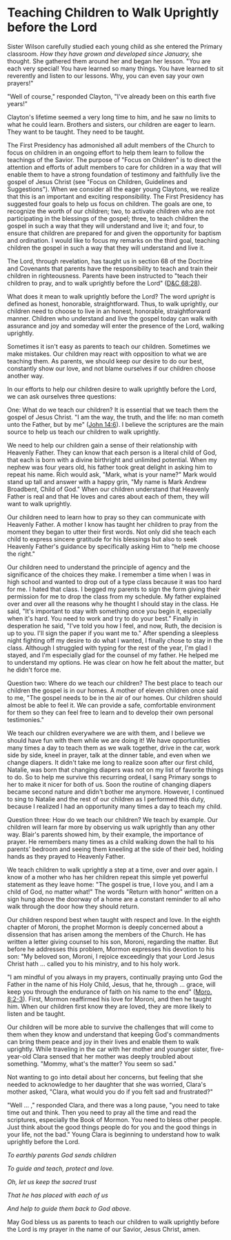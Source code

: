 # Teaching Children to Walk Uprightly before the Lord

Sister Wilson carefully studied each young child as she entered the Primary
classroom. _How they have grown and developed since January,_ she thought. She
gathered them around her and began her lesson. "You are each very special! You
have learned so many things. You have learned to sit reverently and listen to
our lessons. Why, you can even say your own prayers!"

"Well of course," responded Clayton, "I've already been on this earth five
years!"

Clayton's lifetime seemed a very long time to him, and he saw no limits to
what he could learn. Brothers and sisters, our children are eager to learn.
They want to be taught. They need to be taught.

The First Presidency has admonished all adult members of the Church to focus
on children in an ongoing effort to help them learn to follow the teachings of
the Savior. The purpose of "Focus on Children" is to direct the attention and
efforts of adult members to care for children in a way that will enable them
to have a strong foundation of testimony and faithfully live the gospel of
Jesus Christ (see "Focus on Children, Guidelines and Suggestions"). When we
consider all the eager young Claytons, we realize that this is an important
and exciting responsibility. The First Presidency has suggested four goals to
help us focus on children. The goals are one, to recognize the worth of our
children; two, to activate children who are not participating in the blessings
of the gospel; three, to teach children the gospel in such a way that they
will understand and live it; and four, to ensure that children are prepared
for and given the opportunity for baptism and ordination. I would like to
focus my remarks on the third goal, teaching children the gospel in such a way
that they will understand and live it.

The Lord, through revelation, has taught us in section 68 of the Doctrine and
Covenants that parents have the responsibility to teach and train their
children in righteousness. Parents have been instructed to "teach their
children to pray, and to walk uprightly before the Lord" ([D&amp;C
68:28](https://www.lds.org/scriptures/dc-testament/dc/68.28?lang=eng#27)).

What does it mean to walk uprightly before the Lord? The word _upright_ is
defined as honest, honorable, straightforward. Thus, to walk uprightly, our
children need to choose to live in an honest, honorable, straightforward
manner. Children who understand and live the gospel today can walk with
assurance and joy and someday will enter the presence of the Lord, walking
uprightly.

Sometimes it isn't easy as parents to teach our children. Sometimes we make
mistakes. Our children may react with opposition to what we are teaching them.
As parents, we should keep our desire to do our best, constantly show our
love, and not blame ourselves if our children choose another way.

In our efforts to help our children desire to walk uprightly before the Lord,
we can ask ourselves three questions:

One: What do we teach our children? It is essential that we teach them the
gospel of Jesus Christ. "I am the way, the truth, and the life: no man cometh
unto the Father, but by me" ([John
14:6](https://www.lds.org/scriptures/nt/john/14.6?lang=eng#5)). I believe the
scriptures are the main source to help us teach our children to walk
uprightly.

We need to help our children gain a sense of their relationship with Heavenly
Father. They can know that each person is a literal child of God, that each is
born with a divine birthright and unlimited potential. When my nephew was four
years old, his father took great delight in asking him to repeat his name.
Rich would ask, "Mark, what is your name?" Mark would stand up tall and answer
with a happy grin, "My name is Mark Andrew Broadbent, Child of God." When our
children understand that Heavenly Father is real and that He loves and cares
about each of them, they will want to walk uprightly.

Our children need to learn how to pray so they can communicate with Heavenly
Father. A mother I know has taught her children to pray from the moment they
began to utter their first words. Not only did she teach each child to express
sincere gratitude for his blessings but also to seek Heavenly Father's
guidance by specifically asking Him to "help me choose the right."

Our children need to understand the principle of agency and the significance
of the choices they make. I remember a time when I was in high school and
wanted to drop out of a type class because it was too hard for me. I hated
that class. I begged my parents to sign the form giving their permission for
me to drop the class from my schedule. My father explained over and over all
the reasons why he thought I should stay in the class. He said, "It's
important to stay with something once you begin it, especially when it's hard.
You need to work and try to do your best." Finally in desperation he said,
"I've told you how I feel, and now, Ruth, the decision is up to you. I'll sign
the paper if you want me to." After spending a sleepless night fighting off my
desire to do what I wanted, I finally chose to stay in the class. Although I
struggled with typing for the rest of the year, I'm glad I stayed, and I'm
especially glad for the counsel of my father. He helped me to understand my
options. He was clear on how he felt about the matter, but he didn't force me.

Question two: Where do we teach our children? The best place to teach our
children the gospel is in our homes. A mother of eleven children once said to
me, "The gospel needs to be in the air of our homes. Our children should
almost be able to feel it. We can provide a safe, comfortable environment for
them so they can feel free to learn and to develop their own personal
testimonies."

We teach our children everywhere we are with them, and I believe we should
have fun with them while we are doing it! We have opportunities many times a
day to teach them as we walk together, drive in the car, work side by side,
kneel in prayer, talk at the dinner table, and even when we change diapers. It
didn't take me long to realize soon after our first child, Natalie, was born
that changing diapers was not on my list of favorite things to do. So to help
me survive this recurring ordeal, I sang Primary songs to her to make it nicer
for both of us. Soon the routine of changing diapers became second nature and
didn't bother me anymore. However, I continued to sing to Natalie and the rest
of our children as I performed this duty, because I realized I had an
opportunity many times a day to teach my child.

Question three: How do we teach our children? We teach by example. Our
children will learn far more by observing us walk uprightly than any other
way. Blair's parents showed him, by their example, the importance of prayer.
He remembers many times as a child walking down the hall to his parents'
bedroom and seeing them kneeling at the side of their bed, holding hands as
they prayed to Heavenly Father.

We teach children to walk uprightly a step at a time, over and over again. I
know of a mother who has her children repeat this simple yet powerful
statement as they leave home: "The gospel is true, I love you, and I am a
child of God, no matter what!" The words "Return with honor" written on a sign
hung above the doorway of a home are a constant reminder to all who walk
through the door how they should return.

Our children respond best when taught with respect and love. In the eighth
chapter of Moroni, the prophet Mormon is deeply concerned about a dissension
that has arisen among the members of the Church. He has written a letter
giving counsel to his son, Moroni, regarding the matter. But before he
addresses this problem, Mormon expresses his devotion to his son: "My beloved
son, Moroni, I rejoice exceedingly that your Lord Jesus Christ hath ... called
you to his ministry, and to his holy work.

"I am mindful of you always in my prayers, continually praying unto God the
Father in the name of his Holy Child, Jesus, that he, through ... grace, will
keep you through the endurance of faith on his name to the end" ([Moro.
8:2-3](https://www.lds.org/scriptures/bofm/moro/8.2-3?lang=eng#1)). First,
Mormon reaffirmed his love for Moroni, and then he taught him. When our
children first know they are loved, they are more likely to listen and be
taught.

Our children will be more able to survive the challenges that will come to
them when they know and understand that keeping God's commandments can bring
them peace and joy in their lives and enable them to walk uprightly. While
traveling in the car with her mother and younger sister, five-year-old Clara
sensed that her mother was deeply troubled about something. "Mommy, what's the
matter? You seem so sad."

Not wanting to go into detail about her concerns, but feeling that she needed
to acknowledge to her daughter that she was worried, Clara's mother asked,
"Clara, what would you do if you felt sad and frustrated?"

"Well ... ," responded Clara, and there was a long pause, "you need to take time
out and think. Then you need to pray all the time and read the scriptures,
especially the Book of Mormon. You need to bless other people. Just think
about the good things people do for you and the good things in your life, not
the bad." Young Clara is beginning to understand how to walk uprightly before
the Lord.

_To earthly parents God sends children_

_To guide and teach, protect and love._

_Oh, let us keep the sacred trust_

_That he has placed with each of us_

_And help to guide them back to God above._

May God bless us as parents to teach our children to walk uprightly before the
Lord is my prayer in the name of our Savior, Jesus Christ, amen.

